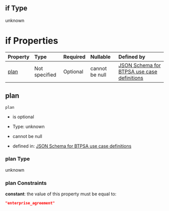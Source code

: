 ## if Type

unknown

# if Properties

| Property      | Type          | Required | Nullable       | Defined by                                                                                                                                                                                                                                  |
| :------------ | :------------ | :------- | :------------- | :------------------------------------------------------------------------------------------------------------------------------------------------------------------------------------------------------------------------------------------ |
| [plan](#plan) | Not specified | Optional | cannot be null | [JSON Schema for BTPSA use case definitions](btpsa-usecase-properties-services-items-allof-2-then-allof-25-then-allof-0-if-properties-plan.md "undefined#/properties/services/items/allOf/2/then/allOf/25/then/allOf/0/if/properties/plan") |

## plan



`plan`

*   is optional

*   Type: unknown

*   cannot be null

*   defined in: [JSON Schema for BTPSA use case definitions](btpsa-usecase-properties-services-items-allof-2-then-allof-25-then-allof-0-if-properties-plan.md "undefined#/properties/services/items/allOf/2/then/allOf/25/then/allOf/0/if/properties/plan")

### plan Type

unknown

### plan Constraints

**constant**: the value of this property must be equal to:

```json
"enterprise_agreement"
```
